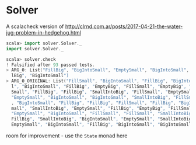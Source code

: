 # Solver

A scalacheck version of http://clrnd.com.ar/posts/2017-04-21-the-water-jug-problem-in-hedgehog.html

```scala
scala> import solver.Solver._
import solver.Solver._

scala> solver.check
! Falsified after 93 passed tests.
> ARG_0: List("FillBig", "BigIntoSmall", "EmptySmall", "BigIntoSmall", "Fil
  lBig", "BigIntoSmall")
> ARG_0_ORIGINAL: List("FillSmall", "BigIntoSmall", "FillBig", "BigIntoSmal
  l", "BigIntoSmall", "FillBig", "EmptyBig", "FillSmall", "EmptyBig", "Fill
  Small", "FillBig", "FillBig", "SmallIntoBig", "FillSmall", "EmptySmall",
  "EmptySmall", "BigIntoSmall", "BigIntoSmall", "SmallIntoBig", "FillSmall"
  , "BigIntoSmall", "FillBig", "FillBig", "FillSmall", "FillBig", "BigIntoS
  mall", "SmallIntoBig", "EmptySmall", "FillBig", "EmptyBig", "FillSmall",
  "EmptySmall", "BigIntoSmall", "FillSmall", "FillSmall", "SmallIntoBig", "
  FillBig", "SmallIntoBig", "BigIntoSmall", "EmptySmall", "SmallIntoBig", "
  EmptySmall", "BigIntoSmall", "FillBig", "BigIntoSmall", "BigIntoSmall")
```


room for improvement - use the `State` monad here
